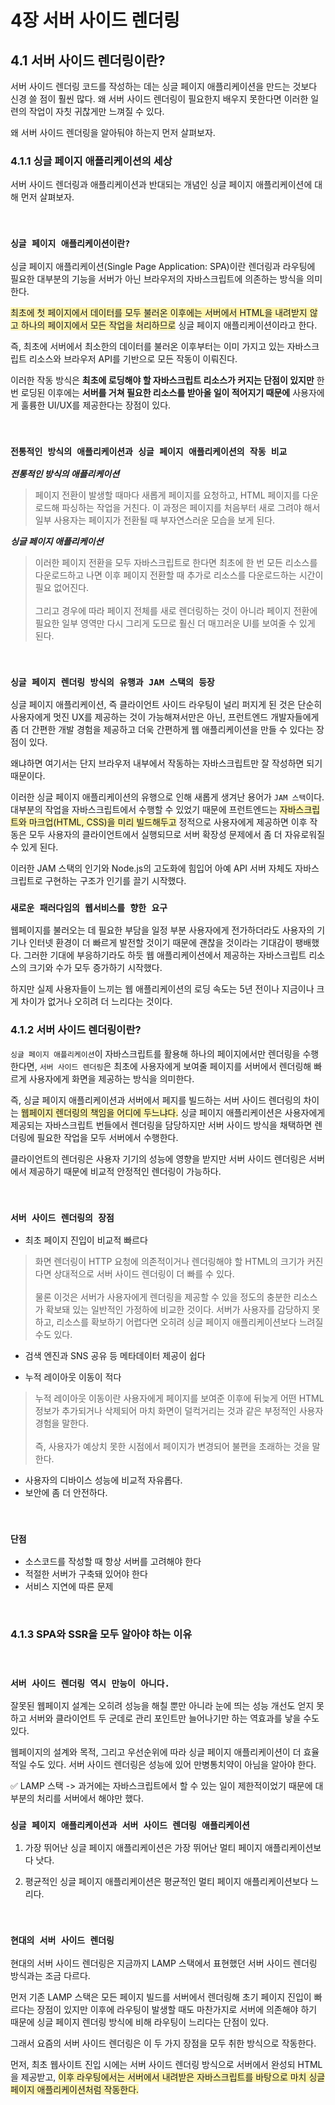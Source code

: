 # **4장 서버 사이드 렌더링**

## 4.1 서버 사이드 렌더링이란?
서버 사이드 렌더링 코드를 작성하는 데는 싱글 페이지 애플리케이션을 만드는 것보다 신경 쓸 점이 훨씬 많다. 왜 서버 사이드 렌더링이 필요한지 배우지 못한다면 이러한 일련의 작업이 자칫 귀찮게만 느껴질 수 있다.

왜 서버 사이드 렌더링을 알아둬야 하는지 먼저 살펴보자.

### 4.1.1 싱글 페이지 애플리케이션의 세상

서버 사이드 렌더링과 애플리케이션과 반대되는 개념인 싱글 페이지 애플리케이션에 대해 먼저 살펴보자.

<br>

### `싱글 페이지 애플리케이션이란?`

싱글 페이지 애플리케이션(Single Page Application: SPA)이란 렌더링과 라우팅에 필요한 대부분의 기능을 서버가 아닌 브라우저의 자바스크립트에 의존하는 방식을 의미한다.

<span style="background-color:#fff5b1">최초에 첫 페이지에서 데이터를 모두 불러온 이후에는 서버에서 HTML을 내려받지 않고 하나의 페이지에서 모든 작업을 처리하므로</span> 싱글 페이지 애플리케이션이라고 한다.

즉, 최초에 서버에서 최소한의 데이터를 불러온 이후부터는 이미 가지고 있는 자바스크립트 리소스와 브라우저 API를 기반으로 모든 작동이 이뤄진다.

이러한 작동 방식은 **최초에 로딩해야 할 자바스크립트 리소스가 커지는 단점이 있지만** 한 번 로딩된 이후에는 **서버를 거쳐 필요한 리소스를 받아올 일이 적어지기 때문에** 사용자에게 훌륭한 UI/UX를 제공한다는 장점이 있다.

<br>

### `전통적인 방식의 애플리케이션과 싱글 페이지 애플리케이션의 작동 비교`

***전통적인 방식의 애플리케이션***
> 페이지 전환이 발생할 때마다 새롭게 페이지를 요청하고, HTML 페이지를 다운로드해 파싱하는 작업을 거친다. 이 과정은 페이지를 처음부터 새로 그려야 해서 일부 사용자는 페이지가 전환될 때 부자연스러운 모습을 보게 된다.

***싱글 페이지 애플리케이션***
> 이러한 페이지 전환을 모두 자바스크립트로 한다면 최초에 한 번 모든 리소스를 다운로드하고 나면 이후 페이지 전환할 때 추가로 리소스를 다운로드하는 시간이 필요 없어진다. 
> <br><br>그리고 경우에 따라 페이지 전체를 새로 렌더링하는 것이 아니라 페이지 전환에 필요한 일부 영역만 다시 그리게 도므로 훨신 더 매끄러운 UI를 보여줄 수 있게 된다.

<br>

### `싱글 페이지 렌더링 방식의 유행과 JAM 스택의 등장`

싱글 페이지 애플리케이션, 즉 클라이언트 사이드 라우팅이 널리 퍼지게 된 것은 단순히 사용자에게 멋진 UX를 제공하는 것이 가능해져서만은 아닌, 프런트엔드 개발자들에게 좀 더 간편한 개발 경험을 제공하고 더욱 간편하게 웹 애플리케이션을 만들 수 있다는 장점이 있다. 

왜냐하면 여기서는 단지 브라우저 내부에서 작동하는 자바스크립트만 잘 작성하면 되기 때문이다.

이러한 싱글 페이지 애플리케이션의 유행으로 인해 새롭게 생겨난 용어가 `JAM 스택`이다.<br>대부분의 작업을 자바스크립트에서 수행할 수 있었기 때문에 프런트엔드는 <span style="background-color:#fff5b1">자바스크립트와 마크업(HTML, CSS)을 미리 빌드해두고</span> 정적으로 사용자에게 제공하면 이후 작동은 모두 사용자의 클라이언트에서 실행되므로 서버 확장성 문제에서 좀 더 자유로워질 수 있게 된다.

이러한 JAM 스택의 인기와 Node.js의 고도화에 힘입어 아예 API 서버 자체도 자바스크립트로 구현하는 구조가 인기를 끌기 시작했다.


### `새로운 패러다임의 웹서비스를 향한 요구`

웹페이지를 불러오는 데 필요한 부담을 일정 부분 사용자에게 전가하더라도 사용자의 기기나 인터넷 환경이 더 빠르게 발전할 것이기 때문에 괜찮을 것이라는 기대감이 팽배했다. 그러한 기대에 부응하기라도 하듯 웹 애플리케이션에서 제공하는 자바스크립트 리소스의 크기와 수가 모두 증가하기 시작했다.

하지만 실제 사용자들이 느끼는 웹 애플리케이션의 로딩 속도는 5년 전이나 지금이나 크게 차이가 없거나 오히려 더 느리다는 것이다.

### 4.1.2 서버 사이드 렌더링이란?

`싱글 페이지 애플리케이션`이 자바스크립트를 활용해 하나의 페이지에서만 렌더링을 수행한다면, `서버 사이드 렌더링`은 최초에 사용자에게 보여줄 페이지를 서버에서 렌더링해 빠르게 사용자에게 화면을 제공하는 방식을 의미한다.

즉, 싱글 페이지 애플리케이션과 서버에서 페지를 빌드하는 서버 사이드 렌더링의 차이는 <span style="background-color:#fff5b1">웹페이지 렌더링의 책임을 어디에 두느냐다.</span> 싱글 페이지 애플리케이션은 사용자에게 제공되는 자바스크립트 번들에서 렌더링을 담당하지만 서버 사이드 방식을 채택하면 렌더링에 필요한 작업을 모두 서버에서 수행한다.

클라이언트의 렌더링은 사용자 기기의 성능에 영향을 받지만 서버 사이드 렌더링은 서버에서 제공하기 때문에 비교적 안정적인 렌더링이 가능하다.


<br>

### `서버 사이드 렌더링의 장점`

- 최초 페이지 진입이 비교적 빠르다
> 화면 렌더링이 HTTP 요청에 의존적이거나 렌더링해야 할 HTML의 크기가 커진다면 상대적으로 서버 사이드 렌더링이 더 빠를 수 있다.<br><br>
> 물론 이것은 서버가 사용자에게 렌더링을 제공할 수 있을 정도의 충분한 리소스가 확보돼 있는 일반적인 가정하에 비교한 것이다. 서버가 사용자를 감당하지 못하고, 리소스를 확보하기 어렵다면 오히려 싱글 페이지 애플리케이션보다 느려질 수도 있다.

- 검색 엔진과 SNS 공유 등 메타데이터 제공이 쉽다

- 누적 레이아웃 이동이 적다
> 누적 레이아웃 이동이란 사용자에게 페이지를 보여준 이후에 뒤늦게 어떤 HTML 정보가 추가되거나 삭제되어 마치 화면이 덜컥거리는 것과 같은 부정적인 사용자 경험을 말한다.
<br><br>
즉, 사용자가 예상치 못한 시점에서 페이지가 변경되어 불편을 초래하는 것을 말한다.
- 사용자의 디바이스 성능에 비교적 자유롭다.
- 보안에 좀 더 안전하다.

<br>

### `단점`
- 소스코드를 작성할 때 항상 서버를 고려해야 한다
- 적절한 서버가 구축돼 있어야 한다
- 서비스 지연에 따른 문제

<br>

### 4.1.3 SPA와 SSR을 모두 알아야 하는 이유
<br>

### `서버 사이드 렌더링 역시 만능이 아니다.`
잘못된 웹페이지 설계는 오히려 성능을 해칠 뿐만 아니라 눈에 띄는 성능 개선도 얻지 못하고 서버와 클라이언트 두 군데로 관리 포인트만 늘어나기만 하는 역효과를 낳을 수도 있다.

웹페이지의 설계와 목적, 그리고 우선순위에 따라 싱글 페이지 애플리케이션이 더 효율적일 수도 있다. 서버 사이드 렌더링은 성능에 있어 만병통치약이 아님을 알아야 한다.

✅ LAMP 스택 -> 과거에는 자바스크립트에서 할 수 있는 일이 제한적이었기 때문에 대부분의 처리를 서버에서 해야만 했다.
<br>

### `싱글 페이지 애플리케이션과 서버 사이드 렌더링 애플리케이션`

1. 가장 뛰어난 싱글 페이지 애플리케이션은 가장 뛰어난 멀티 페이지 애플리케이션보다 낫다.

2. 평균적인 싱글 페이지 애플리케이션은 평균적인 멀티 페이지 애플리케이션보다 느리다.

<br>

### `현대의 서버 사이드 렌더링`

현대의 서버 사이드 렌더링은 지금까지 LAMP 스택에서 표현했던 서버 사이드 렌더링 방식과는 조금 다르다. 

먼저 기존 LAMP 스택은 모든 페이지 빌드를 서버에서 렌더링해 초기 페이지 진입이 빠르다는 장점이 있지만 이후에 라우팅이 발생할 때도 마찬가지로 서버에 의존해야 하기 때문에 싱글 페이지 렌더링 방식에 비해 라우팅이 느리다는 단점이 있다.

그래서 요즘의 서버 사이드 렌더링은 이 두 가지 장점을 모두 취한 방식으로 작동한다.

먼저, 최초 웹사이트 진입 시에는 서버 사이드 렌더링 방식으로 서버에서 완성되 HTML을 제공받고, <span style="background-color:#fff5b1">이후 라우팅에서는 서버에서 내려받은 자바스크립트를 바탕으로 마치 싱글 페이지 애플리케이션처럼 작동한다.</span>